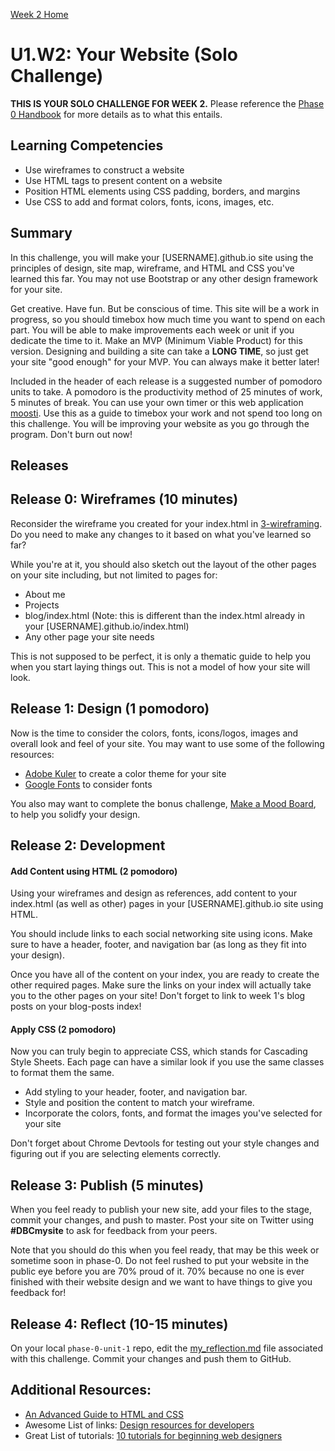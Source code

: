 [Week 2 Home](../)

# U1.W2: Your Website (Solo Challenge)

**THIS IS YOUR SOLO CHALLENGE FOR WEEK 2.** Please reference the [Phase 0 Handbook](https://github.com/Devbootcamp/phase-0-handbook/) for more details as to what this entails.

## Learning Competencies
- Use wireframes to construct a website
- Use HTML tags to present content on a website
- Position HTML elements using CSS padding, borders, and margins
- Use CSS to add and format colors, fonts, icons, images, etc.

## Summary

In this challenge, you will make your [USERNAME].github.io site using the principles of design, site map, wireframe, and HTML and CSS you've learned this far. You may not use Bootstrap or any other design framework for your site.

Get creative. Have fun. But be conscious of time. This site will be a work in progress, so you should timebox how much time you want to spend on each part. You will be able to make improvements each week or unit if you dedicate the time to it. Make an MVP (Minimum Viable Product) for this version. Designing and building a site can take a **LONG TIME**, so just get your site "good enough" for your MVP. You can always make it better later!

Included in the header of each release is a suggested number of pomodoro units to take. A pomodoro is the productivity method of 25 minutes of work, 5 minutes of break. You can use your own timer or this web application [moosti](http://www.moosti.com). Use this as a guide to timebox your work and not spend too long on this challenge. You will be improving your website as you go through the program. Don't burn out now!


## Releases

## Release 0: Wireframes (10 minutes)
Reconsider the wireframe you created for your index.html in [3-wireframing](../3-wireframing). Do you need to make any changes to it based on what you've learned so far?

While you're at it, you should also sketch out the layout of the other pages on your site including, but not limited to pages for:
 - About me
 - Projects
 - blog/index.html (Note: this is different than the index.html already in your [USERNAME].github.io/index.html)
 - Any other page your site needs

 This is not supposed to be perfect, it is only a thematic guide to help you when you start laying things out. This is not a model of how your site will look.

## Release 1: Design (1 pomodoro)
Now is the time to consider the colors, fonts, icons/logos, images and overall look and feel of your site. You may want to use some of the following resources:

- [Adobe Kuler](https://kuler.adobe.com/create/color-wheel/) to create a color theme for your site
- [Google Fonts](https://www.google.com/fonts) to consider fonts

You also may want to complete the bonus challenge, [Make a Mood Board](../12-BONUS-challenges/mood-board), to help you solidfy your design.

## Release 2: Development

#### Add Content using HTML (2 pomodoro)
Using your wireframes and design as references, add content to your index.html (as well as other) pages in your [USERNAME].github.io site using HTML.

You should include links to each social networking site using icons. Make sure to have a header, footer, and navigation bar (as long as they fit into your design).

Once you have all of the content on your index, you are ready to create the other required pages. Make sure the links on your index will actually take you to the other pages on your site! Don't forget to link to week 1's blog posts on your blog-posts index!


#### Apply CSS (2 pomodoro)
Now you can truly begin to appreciate CSS, which stands for Cascading Style Sheets. Each page can have a similar look if you use the same classes to format them the same.

- Add styling to your header, footer, and navigation bar.
- Style and position the content to match your wireframe.
- Incorporate the colors, fonts, and format the images you've selected for your site

Don't forget about Chrome Devtools for testing out your style changes and figuring out if you are selecting elements correctly.

## Release 3: Publish (5 minutes)
When you feel ready to publish your new site, add your files to the stage, commit your changes, and push to master. Post your site on Twitter using **#DBCmysite** to ask for feedback from your peers.

Note that you should do this when you feel ready, that may be this week or sometime soon in phase-0. Do not feel rushed to put your website in the public eye before you are 70% proud of it. 70% because no one is ever finished with their website design and we want to have things to give you feedback for!

## Release 4: Reflect (10-15 minutes)
On your local `phase-0-unit-1` repo, edit the [my_reflection.md](my_reflection.md) file associated with this challenge. Commit your changes and push them to GitHub.

## Additional Resources:
- [An Advanced Guide to HTML and CSS](http://learn.shayhowe.com/)
- Awesome List of links: [Design resources for developers](https://gist.github.com/jenmyers/7354863)
- Great List of tutorials: [10 tutorials for beginning web designers](http://code.tutsplus.com/articles/10-hand-picked-tutorials-for-beginning-web-designers--net-9341)
